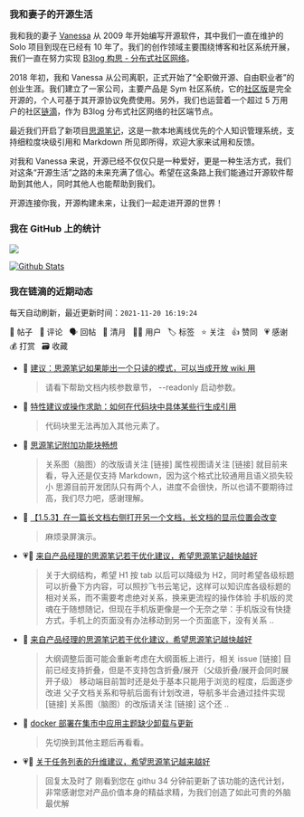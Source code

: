 ### 我和妻子的开源生活

我和我的妻子 [Vanessa](https://github.com/Vanessa219) 从 2009 年开始编写开源软件，其中我们一直在维护的 Solo 项目到现在已经有 10 年了。我们的创作领域主要围绕博客和社区系统开展，我们一直在努力实现 [B3log 构思 - 分布式社区网络](https://ld246.com/article/1546941897596)。

2018 年初，我和 Vanessa 从公司离职，正式开始了“全职做开源、自由职业者”的创业生涯。我们建立了一家公司，主要产品是 Sym 社区系统，它的[社区版](https://github.com/88250/symphony)是完全开源的，个人可基于其开源协议免费使用。另外，我们也运营着一个超过 5 万用户的社区[链滴](https://ld246.com)，作为 B3log 分布式社区网络的社区端节点。

最近我们开启了新项目[思源笔记](https://github.com/siyuan-note/siyuan)，这是一款本地离线优先的个人知识管理系统，支持细粒度块级引用和 Markdown 所见即所得，欢迎大家来试用和反馈。

对我和 Vanessa 来说，开源已经不仅仅只是一种爱好，更是一种生活方式，我们对这条“开源生活”之路的未来充满了信心。希望在这条路上我们能通过开源软件帮助到其他人，同时其他人也能帮助到我们。

开源连接你我，开源构建未来，让我们一起走进开源的世界！

### 我在 GitHub 上的统计

<a title="Hits" target="_blank" href="https://github.com/88250/88250"><img src="https://hits.b3log.org/88250/88250.svg"></a>

[![Github Stats](https://github-readme-stats.vercel.app/api?username=88250&theme=tokyonight&show_icons=true)](https://github.com/88250)

<!--events start -->

### 我在链滴的近期动态

每天自动刷新，最近更新时间：`2021-11-20 16:19:24`

📝 帖子 &nbsp; 💬 评论 &nbsp; 🗣 回帖 &nbsp; 🌙 清月 &nbsp; 👨‍💻 用户 &nbsp; 🏷️ 标签 &nbsp; ⭐️ 关注 &nbsp; 👍 赞同 &nbsp; 💗 感谢 &nbsp; 💰 打赏 &nbsp; 🗃 收藏

* 💬 [建议：思源笔记如果能出一个只读的模式，可以当成开放 wiki 用](https://ld246.com/article/1637389206692/comment/1637390617709#comments)

  > 请看下帮助文档内核参数章节， --readonly 启动参数。
* 💬 [特性建议或操作求助：如何在代码块中具体某些行生成引用](https://ld246.com/article/1637381521411/comment/1637390516178#comments)

  > 代码块里无法再加入其他元素了。
* 💬 [思源笔记附加功能块畅想](https://ld246.com/article/1637349648902/comment/1637373630489#comments)

  > 关系图（脑图）的改版请关注 [链接] 属性视图请关注 [链接] 就目前来看，导入还是仅支持 Markdown，因为这个格式比较通用且语义损失较小 思源目前开发团队只有两个人，进度不会很快，所以也请不要期待过高，我们尽力吧，感谢理解。
* 💬 [【1.5.3】在一篇长文档右侧打开另一个文档，长文档的显示位置会改变](https://ld246.com/article/1637368835809/comment/1637373542988#comments)

  > 麻烦录屏演示。
* 💗📝 [来自产品经理的思源笔记若干优化建议，希望思源笔记越快越好](https://ld246.com/article/1637347102724)

  > 关于大纲结构，希望 H1 按 tab 以后可以降级为 H2，同时希望各级标题可以折叠下方内容，可以照抄飞书云笔记，这样可以知识库各级标题的相对关系，而不需要考虑绝对关系，换来更流程的操作体验 手机版的灵魂在于随想随记，但现在手机版更像是一个无奈之举：手机版没有快捷方式，手机上的页面没有办法移动到另一个页面底下，没有关系 ..
* 💬 [来自产品经理的思源笔记若干优化建议，希望思源笔记越快越好](https://ld246.com/article/1637347102724/comment/1637373038101#comments)

  > 大纲调整后面可能会重新考虑在大纲面板上进行，相关 issue [链接] 目前已经支持折叠，但是不支持包含折叠/展开（父级折叠/展开会同时展开子级） 移动端目前暂时还是处于基本只能用于浏览的程度，后面逐步改进 父子文档关系和导航后面有计划改进，导航多半会通过挂件实现 [链接] 关系图（脑图）的改版请关注 [链接] 这个还 ..
* 💬 [docker 部署在集市中应用主题缺少卸载与更新](https://ld246.com/article/1637343603010/comment/1637372248188#comments)

  > 先切换到其他主题后再看看。
* 💗💬 [关于任务列表的升维建议，希望思源笔记越来越好](https://ld246.com/article/1637335249851/comment/1637337954884#comments)

  > 回复太及时了 刚看到您在 githu 34 分钟前更新了该功能的迭代计划，非常感谢您对产品价值本身的精益求精，为我们创造了如此可贵的外脑最优解


<!--events end -->
